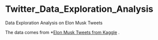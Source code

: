 # Twitter_Data_Exploration_Analysis
Data Exploration Analysis on Elon Musk Tweets

The data comes from *[Elon Musk Tweets from Kaggle](https://www.kaggle.com/datasets/ayhmrba/elon-musk-tweets-2010-2021) .


